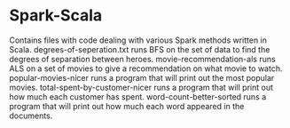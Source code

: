 # Spark-Scala
Contains files with code dealing with various Spark methods written in Scala.
degrees-of-seperation.txt runs BFS on the set of data to find the degrees of separation between heroes.
movie-recommendation-als runs ALS on a set of movies to give a recommendation on what movie to watch.
popular-movies-nicer runs a program that will print out the most popular movies.
total-spent-by-customer-nicer runs a program that will print out how much each customer has spent.
word-count-better-sorted runs a program that will print out how much each word appeared in the documents.
